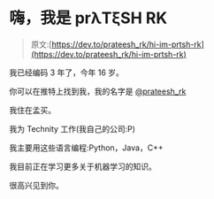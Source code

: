 # 嗨，我是 prλTξSH RK

> 原文:[https://dev.to/prateesh_rk/hi-im-prtsh-rk](https://dev.to/prateesh_rk/hi-im-prtsh-rk)

我已经编码 3 年了，今年 16 岁。

你可以在推特上找到我，我的名字是 [@prateesh_rk](https://twitter.com/prateesh_rk)

我住在孟买。

我为 Technity 工作(我自己的公司:P)

我主要用这些语言编程:Python，Java，C++

我目前正在学习更多关于机器学习的知识。

很高兴见到你。